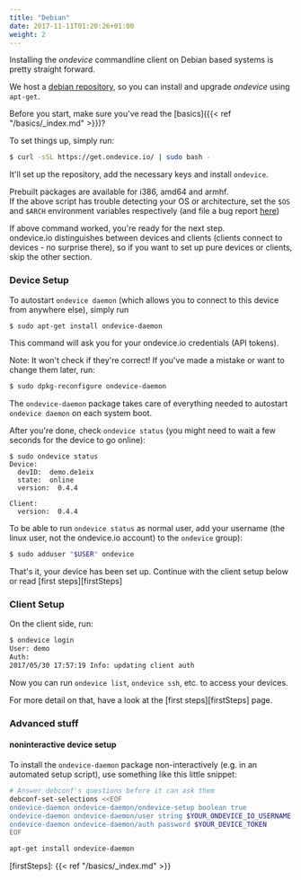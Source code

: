 ```yaml
---
title: "Debian"
date: 2017-11-11T01:20:26+01:00
weight: 2
---
```


Installing the *ondevice* commandline client on Debian based systems is pretty straight forward.

We host a [debian repository](https://repo.ondevice.io/debian/), so you can install and upgrade *ondevice* using `apt-get`.

Before you start, make sure you've read the [basics]({{< ref "/basics/_index.md" >}})?

To set things up, simply run:

```sh
$ curl -sSL https://get.ondevice.io/ | sudo bash -
```

It'll set up the repository, add the necessary keys and install `ondevice`.

Prebuilt packages are available for i386, amd64 and armhf.  
If the above script has trouble detecting your OS or architecture, set the `$OS` and `$ARCH` environment variables respectively (and file a bug report [here][packaging-issues])

If above command worked, you're ready for the next step.  
ondevice.io distinguishes between devices and clients (clients connect to devices - no surprise there), so if you want to set up pure devices or clients, skip the other section.



### Device Setup

To autostart `ondevice daemon` (which allows you to connect to this device from anywhere else), simply run

```sh
$ sudo apt-get install ondevice-daemon
```

This command will ask you for your ondevice.io credentials (API tokens).

Note: It won't check if they're correct! If you've made a mistake or want to change them later, run:

```sh
$ sudo dpkg-reconfigure ondevice-daemon
```

The `ondevice-daemon` package takes care of everything needed to autostart `ondevice daemon` on each system boot.

After you're done, check `ondevice status` (you might need to wait a few seconds for the device to go online):

```
$ sudo ondevice status
Device:
  devID:  demo.de1eix
  state:  online
  version:  0.4.4

Client:
  version:  0.4.4
```

To be able to run `ondevice status` as normal user, add your username (the linux user, not the ondevice.io account) to the `ondevice` group):

```sh
$ sudo adduser "$USER" ondevice
```

That's it, your device has been set up. Continue with the client setup below or read [first steps][firstSteps]


### Client Setup

On the client side, run:

```sh
$ ondevice login
User: demo
Auth:
2017/05/30 17:57:19 Info: updating client auth
```

Now you can run `ondevice list`, `ondevice ssh`, etc. to access your devices.

For more detail on that, have a look at the [first steps][firstSteps] page.


### Advanced stuff

#### noninteractive device setup

To install the `ondevice-daemon` package non-interactively (e.g. in an automated setup script), use something like this little snippet:

```sh
# Answer debconf's questions before it can ask them
debconf-set-selections <<EOF
ondevice-daemon ondevice-daemon/ondevice-setup boolean true
ondevice-daemon ondevice-daemon/user string $YOUR_ONDEVICE_IO_USERNAME
ondevice-daemon ondevice-daemon/auth password $YOUR_DEVICE_TOKEN
EOF

apt-get install ondevice-daemon
```

[packaging-issues]: http://github.com/ondevice/ondevice-packaging/issues
[firstSteps]: {{< ref "/basics/_index.md" >}}
